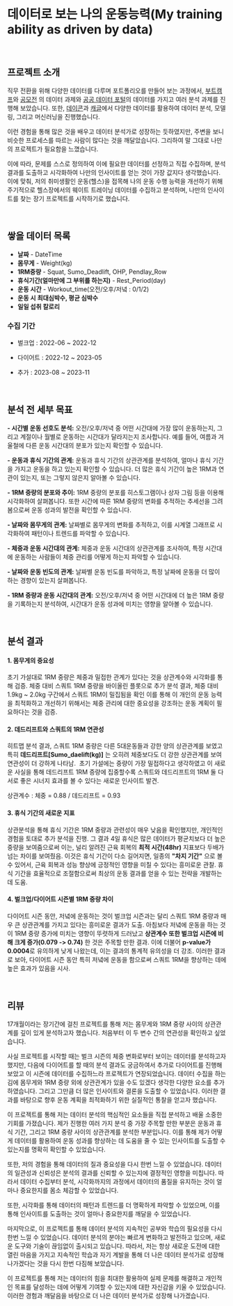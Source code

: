 #  데이터로 보는 나의 운동능력(My training ability as driven by data)

<br/>

## 프로젝트 소개

직무 전환을 위해 다양한 데이터를 다루며 포트폴리오를 만들어 보는 과정에서, [부트캠프](https://github.com/siilver94/Stock-data-collection-analysis-and-visualization)와 [공모전](https://github.com/siilver94/Stock-investment-automation) 의 데이터 과제와 [공공 데이터 포털](https://github.com/siilver94/csv-data-analysis)의 데이터를 가지고 여러 분석 과제를 진행해 보았습니다.
또한, [데이콘](https://github.com/siilver94/Customer-Gender-Prediction)과 [캐글](https://github.com/siilver94/Analysis-for-Opening-a-Bakery/tree/main)에서 다양한 데이터를 활용하여 데이터 분석, 모델링, 그리고 머신러닝을 진행했습니다.

이런 경험을 통해 많은 것을 배우고 데이터 분석가로 성장하는 듯하였지만, 주변을 보니 비슷한 프로세스를 따르는 사람이 많다는 것을 깨달았습니다. 그리하여 말 그대로 나만의 프로젝트가 필요함을 느꼈습니다.

이에 따라, 문제를 스스로 정의하여 이에 필요한 데이터를 선정하고 직접 수집하며, 분석 결과를 도출하고 시각화하여 나만의 인사이트를 얻는 것이 가장 값지다 생각했습니다.
이에 맞춰, 저의 취미생활인 운동(헬스)을 접목해 나의 운동 수행 능력을 개선하기 위해 주기적으로 헬스장에서의 웨이트 트레이닝 데이터를 수집하고 분석하며, 나만의 인사이트를 찾는 장기 프로젝트를 시작하기로 했습니다.

<br/>

## 쌓을 데이터 목록

- **날짜** - DateTime
- **몸무게** - Weight(kg)
- **1RM중량** - Squat, Sumo_Deadlift, OHP, Pendlay_Row
- **휴식기간(얼마만에 그 부위를 하는지)** - Rest_Period(day)
- **운동 시간** - Workout_time(오전/오후/저녘 : 0/1/2)
- **운동 시 최대심박수, 평균 심박수**
- **일일 섭취 칼로리**

### 수집 기간

- 벌크업 : 2022-06 ~ 2022-12

- 다이어트 : 2022-12 ~ 2023-05

- 추가 : 2023-08 ~ 2023-11
  
<br/>

## 분석 전 세부 목표

**- 시간별 운동 선호도 분석:** 오전/오후/저녁 중 어떤 시간대에 가장 많이 운동하는지, 그리고 계절이나 월별로 운동하는 시간대가 달라지는지 조사합니다. 예를 들어, 여름과 겨울철에 다른 운동 시간대의 분포가 있는지 확인할 수 있습니다.

**- 운동과 휴식 기간의 관계:** 운동과 휴식 기간의 상관관계를 분석하여, 얼마나 휴식 기간을 가지고 운동을 하고 있는지 확인할 수 있습니다. 더 많은 휴식 기간이 높은 1RM과 연관이 있는지, 또는 그렇지 않은지 알아볼 수 있습니다.

**- 1RM 중량의 분포와 추이:** 1RM 중량의 분포를 히스토그램이나 상자 그림 등을 이용해 시각화하여 살펴봅니다. 또한 시간에 따른 1RM 중량의 변화를 추적하는 추세선을 그려봄으로써 운동 성과의 발전을 확인할 수 있습니다.

**- 날짜와 몸무게의 관계:** 날짜별로 몸무게의 변화를 추적하고, 이를 시계열 그래프로 시각화하여 패턴이나 트렌드를 파악할 수 있습니다.

**- 체중과 운동 시간대의 관계:** 체중과 운동 시간대의 상관관계를 조사하여, 특정 시간대에 운동하는 사람들이 체중 관리를 어떻게 하는지 파악할 수 있습니다.

**- 날짜와 운동 빈도의 관계:** 날짜별 운동 빈도를 파악하고, 특정 날짜에 운동을 더 많이 하는 경향이 있는지 살펴봅니다.

**- 1RM 중량과 운동 시간대의 관계:** 오전/오후/저녁 중 어떤 시간대에 더 높은 1RM 중량을 기록하는지 분석하여, 시간대가 운동 성과에 미치는 영향을 알아볼 수 있습니다.

<br/>

## 분석 결과

#### 1. 몸무게의 중요성

초기 가설대로 1RM 중량은 체중과 밀접한 관계가 있다는 것을 상관계수와 시각화를 통해 검증. 체중 대비 스쿼트 1RM 중량을 바이올린 플롯으로 추가 분석 결과, 체중 대비 1.9kg ~ 2.0kg 구간에서 스쿼트 1RM이 밀집됨을 확인
이를 통해 이 개인의 운동 능력을 최적화하고 개선하기 위해서는 체중 관리에 대한 중요성을 강조하는 운동 계획이 필요하다는 것을 검증.

#### 2. 데드리프트와 스쿼트의 1RM 연관성

히트맵 분석 결과, 스쿼트 1RM 중량은 다른 5대운동들과 강한 양의 상관관계를 보였고 특히 **데드리프트[Sumo_daelift(kg)]** 는 오히려 체중보다도 더 강한 상관관계를 보여 연관성이 더 강하게 나타남. 
초기 가설에는 중량이 가장 밀접하다고 생각하였고 이 새로운 사실을 통해 데드리프트 1RM 증량에 집중할수록 스쿼트와 데드리프트의 1RM 둘 다 서로 좋은 시너지 효과를 볼 수 있다는 새로운 인사이트 발견.

상관계수 : 체중 = 0.88  / 데드리프트 = 0.93

#### 3. 휴식 기간의 새로운 지표

상관분석을 통해 휴식 기간은 1RM 중량과 관련성이 매우 낮음을 확인했지만, 개인적인 경험을 토대로 추가 분석을 진행. 그 결과 4일 휴식은 많은 데이터가 평균치보다 더 높은 중량을 보여줌으로써 이는, 널리 알려진 근육 회복의 **최적 시간(48hr)** 지표보다 두배가 넘는 차이를 보여줬음.
이것은 휴식 기간이 다소 길어지면, 일종의 **"차지 기간"** 으로 볼 수 있어서, 근육 회복과 성능 향상에 긍정적인 영향을 미칠 수 있다는 흥미로운 관찰. 휴식 기간을 효율적으로 조절함으로써 최상의 운동 결과를 얻을 수 있는 전략을 개발하는 데 도움.

#### 4. 벌크업/다이어트 시즌별 1RM 중량 차이

다이어트 시즌 동안, 저녘에 운동하는 것이 벌크업 시즌과는 달리 스쿼트 1RM 중량과 매우 큰 상관관계를 가지고 있다는 흥미로운 결과가 도출.
아침보다 저녘에 운동을 하는 것이 1RM 중량 증가에 미치는 영향이 뚜렷하게 드러났고 **상관계수 또한 벌크업 시즌에 비해 크게 증가(0.079 -> 0.74)** 한 것은 주목할 만한 결과.
이에 더불어 **p-value가 0.0004**로 유의하게 낮게 나왔는데, 이는 결과의 통계적 유의성을 더 강조. 이러한 결과로 보아, 다이어트 시즌 동안 특히 저녘에 운동을 함으로써 스쿼트 1RM을 향상하는 데에 높은 효과가 있음을 시사.


<br/>

  ## 리뷰

17개월이라는 장기간에 걸친 프로젝트를 통해 저는 몸무게와 1RM 중량 사이의 상관관계를 깊이 있게 분석하고자 했습니다. 처음부터 이 두 변수 간의 연관성을 확인하고 싶었습니다.

사실 프로젝트를 시작할 때는 벌크 시즌의 체중 변화로부터 보이는 데이터를 분석하고자 했지만, 다음에 다이어트를 할 때의 분석 결과도 궁금하여서 추가로 다이어트를 진행해 보았고 이 시즌에 데이터를 수집하느라 프로젝트가 연장되었습니다. 데이터 수집을 하는 김에 몸무게와 1RM 중량 외에 상관관계가 있을 수도 있겠다 생각한 다양한 요소를 추가하였습니다. 그리고 그만큼 더 많은 인사이트와 결론을 도출할 수 있었습니다. 이러한 결과를 바탕으로 향후 운동 계획을 최적화하기 위한 실질적인 통찰을 얻고자 했습니다. 


이 프로젝트를 통해 저는 데이터 분석의 핵심적인 요소들을 직접 분석하고 배울 소중한 기회를 가졌습니다. 제가 진행한 여러 가지 분석 중 가장 주목할 만한 부분은 운동과 휴식 기간, 그리고 1RM 중량 사이의 상관관계를 분석한 부분입니다. 이를 통해 제가 어떻게 데이터를 활용하여 운동 성과를 향상하는 데 도움을 줄 수 있는 인사이트를 도출할 수 있는지를 명확히 확인할 수 있었습니다.

또한, 저의 경험을 통해 데이터의 질과 중요성을 다시 한번 느낄 수 있었습니다. 데이터의 일관성과 신뢰성은 분석의 결과를 신뢰할 수 있는지에 결정적인 영향을 미칩니다. 따라서 데이터 수집부터 분석, 시각화까지의 과정에서 데이터의 품질을 유지하는 것이 얼마나 중요한지를 몸소 체감할 수 있었습니다.

또한, 시각화를 통해 데이터의 패턴과 트렌드를 더 명확하게 파악할 수 있었으며, 이를 통해 인사이트를 도출하는 것이 얼마나 중요한지를 깨달을 수 있었습니다.

마지막으로, 이 프로젝트를 통해 데이터 분석의 지속적인 공부와 학습의 필요성을 다시 한번 느낄 수 있었습니다. 데이터 분석의 분야는 빠르게 변화하고 발전하고 있으며, 새로운 도구와 기술이 끊임없이 출시되고 있습니다. 따라서, 저는 항상 새로운 도전에 대한 열린 마음을 가지고 지속적인 학습과 자기 계발을 통해 더 나은 데이터 분석가로 성장해 나가겠다는 것을 다시 한번 다짐해 보았습니다.

이 프로젝트를 통해 저는 데이터의 힘을 최대한 활용하여 실제 문제를 해결하고 개인적인 목표를 달성하는 데에 어떻게 기여할 수 있는지에 대한 자신감을 키울 수 있었습니다. 이러한 경험과 깨달음을 바탕으로 더 나은 데이터 분석가로 성장해 나가겠습니다.

